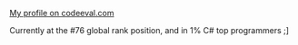 [My profile on codeeval.com](https://www.codeeval.com/profile/lemmit/)

Currently at the #76 global rank position, and in 1% C# top programmers ;]
